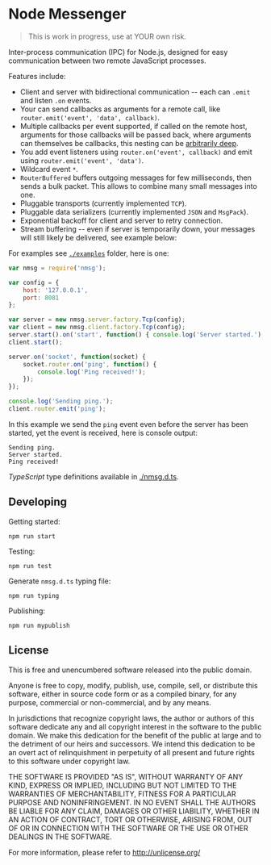 # Node Messenger

> This is work in progress, use at YOUR own risk.

Inter-process communication (IPC) for Node.js, designed for easy
communication between two remote JavaScript processes.

Features include:

 - Client and server with bidirectional communication -- each can `.emit` and listen `.on` events.
 - Your can send callbacks as arguments for a remote call, like `router.emit('event', 'data', callback)`.
 - Multiple callbacks per event supported, if called on the remote host, arguments for those callbacks will be passed back, where arguments can themselves be callbacks, this nesting can be [arbitrarily deep](./examples/callbacks.ts).
 - You add event listeners using `router.on('event', callback)` and emit using `router.emit('event', 'data')`.
 - Wildcard event `*`.
 - `RouterBuffered` buffers outgoing messages for few milliseconds, then sends a bulk packet. This allows to combine many small messages into one.
 - Pluggable transports (currently implemented `TCP`).
 - Pluggable data serializers (currently implemented `JSON` and `MsgPack`).
 - Exponential backoff for client and server to retry connection.
 - Stream buffering -- even if server is temporarily down, your messages will still likely be delivered, see example below:
 
For examples see [`./examples`](./examples) folder, here is one:

```js
var nmsg = require('nmsg');

var config = {
    host: '127.0.0.1',
    port: 8081
};

var server = new nmsg.server.factory.Tcp(config);
var client = new nmsg.client.factory.Tcp(config);
server.start().on('start', function() { console.log('Server started.'); });
client.start();

server.on('socket', function(socket) {
    socket.router.on('ping', function() {
        console.log('Ping received!');
    });
});

console.log('Sending ping.');
client.router.emit('ping');
```

In this example we send the `ping` event even before the server has been started, yet the event is received, here is console output:

    Sending ping.
    Server started.
    Ping received!

*TypeScript* type definitions available in [./nmsg.d.ts](./nmsg.d.ts).

## Developing

Getting started:

    npm run start

Testing:

    npm run test
    
Generate `nmsg.d.ts` typing file:

    npm run typing
    
Publishing:

    npm run mypublish
    
## License

This is free and unencumbered software released into the public domain.

Anyone is free to copy, modify, publish, use, compile, sell, or
distribute this software, either in source code form or as a compiled
binary, for any purpose, commercial or non-commercial, and by any
means.

In jurisdictions that recognize copyright laws, the author or authors
of this software dedicate any and all copyright interest in the
software to the public domain. We make this dedication for the benefit
of the public at large and to the detriment of our heirs and
successors. We intend this dedication to be an overt act of
relinquishment in perpetuity of all present and future rights to this
software under copyright law.

THE SOFTWARE IS PROVIDED "AS IS", WITHOUT WARRANTY OF ANY KIND,
EXPRESS OR IMPLIED, INCLUDING BUT NOT LIMITED TO THE WARRANTIES OF
MERCHANTABILITY, FITNESS FOR A PARTICULAR PURPOSE AND NONINFRINGEMENT.
IN NO EVENT SHALL THE AUTHORS BE LIABLE FOR ANY CLAIM, DAMAGES OR
OTHER LIABILITY, WHETHER IN AN ACTION OF CONTRACT, TORT OR OTHERWISE,
ARISING FROM, OUT OF OR IN CONNECTION WITH THE SOFTWARE OR THE USE OR
OTHER DEALINGS IN THE SOFTWARE.

For more information, please refer to <http://unlicense.org/>
